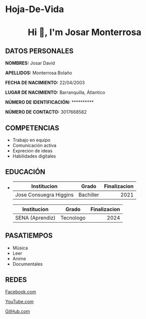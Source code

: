 # Hoja-De-Vida

<h1 align="center">Hi 👋, I'm Josar Monterrosa</h1>

## DATOS PERSONALES ##

**NOMBRES:** Josar David

**APELLIDOS:** Monterrosa Bolaño

**FECHA DE NACIMIENTO:** 22/04/2003

**LUGAR DE NACIMIENTO:** Barranquilla, Átlantico

**NÚMERO DE IDENTIFICACIÓN:** **********

**NÚMERO DE CONTACTO:** 3017668582

## COMPETENCIAS ##

* Trabajo en equipo
* Comunicación activa
* Exprecion de ideas
* Habilidades digitales

## EDUCACIÓN ##

* |  Institucion                     |     Grado       |  Finalizacion |
  |--------------------------------- |:---------------:|--------------:|
  | Jose Consuegra Higgins           |  Bachiller      | 2021          |

  | Institucion                      |      Grado      |  Finalizacion |
  |--------------------------------- |:---------------:|--------------:|
  | SENA           (Aprendiz)        |  Tecnologo      |      2024     |

## PASATIEMPOS ##

* Música
* Leer
* Anime
* Documentales

## REDES ##

[Facebook.com](https://www.facebook.com/JosarDavid22)

[YouTube.com](https://www.youtube.com/channel/UCir44fwxQSK5KRZ19N7IeSA)

[GitHub.com](https://github.com/Josar22)
